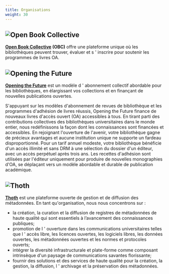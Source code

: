 ```yaml
---
title: Organisations
weight: 30
---
```


## ![Open Book Collective](/logos/obc.png)

**[Open Book Collective](https://openbookcollective.org/) (OBC)** offre une plateforme unique où les bibliothèques peuvent trouver, évaluer et s ' inscrire pour soutenir les programmes de livres OA.

## ![Opening the Future](/logos/obf.png)

**[Opening the Future](https://www.openingthefuture.net/)** est un modèle d ' abonnement collectif abordable pour les bibliothèques, en élargissant vos collections et en finançant de nouvelles publications ouvertes.

S'appuyant sur les modèles d'abonnement de revues de bibliothèque et les programmes d'adhésion de livres réussis, Opening the Future finance de nouveaux livres d'accès ouvert (OA) accessibles à tous. En tirant parti des contributions collectives des bibliothèques universitaires dans le monde entier, nous redéfinissons la façon dont les connaissances sont financées et accessibles. En rejoignant l'ouverture de l'avenir, votre bibliothèque gagne de précieux avantages et aucune institution unique ne supporte un fardeau disproportionné. Pour un tarif annuel modeste, votre bibliothèque bénéficie d'un accès illimité et sans DRM à une sélection du dossier d'un éditeur, avec un accès perpétuel après trois ans. Les recettes d'adhésion sont utilisées par l'éditeur uniquement pour produire de nouvelles monographies d'OA, se déplaçant vers un modèle abordable et durable de publication académique.

## ![Thoth](/logos/thoth.png)

**[Thoth](https://thoth.pub/)** est une plateforme ouverte de gestion et de diffusion des métadonnées. En tant qu'organisation, nous nous concentrons sur :

* la création, la curation et la diffusion de registres de métadonnées de haute qualité qui sont essentiels à l’avancement des connaissances publiques;
* promotion de l ' ouverture dans les communications universitaires telles que l ' accès libre, les licences ouvertes, les logiciels libres, les données ouvertes, les métadonnées ouvertes et les normes et protocoles ouverts;
* intégrer la diversité infrastructurale et plate-forme comme composant intrinsèque d'un paysage de communications savantes florissante;
* fournir des solutions et des services de haute qualité pour la création, la gestion, la diffusion, l ' archivage et la préservation des métadonnées.